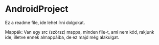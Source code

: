 # AndroidProject
Ez a readme file, ide lehet írni dolgokat.

Mappák:
Van egy src (szörsz) mappa, minden file-t, ami nem kód, rakjunk ide, illetve ennek almappáiba, de ez majd még alakulgat.
